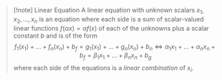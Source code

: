 >[!note] Linear Equation
>A linear equation with unknown scalars $x_1, x_2, ..., x_n$ is an equation where each side is a sum of scalar-valued linear functions $f(\alpha x)=\alpha f(x)$ of each of the unknowns plus a scalar constant $b$ and is of the form
>$$f_1(x_1)+...+f_n(x_n)+b_f=g_1(x_1)+...+g_n(x_n)+b_n \iff \alpha_1 x_1 + ... + \alpha_n x_n + b_f = \beta_1 x_1 + ... + \beta_n x_n + b_g$$
>where each side of the equations is a *linear combination* of $x_i$.

